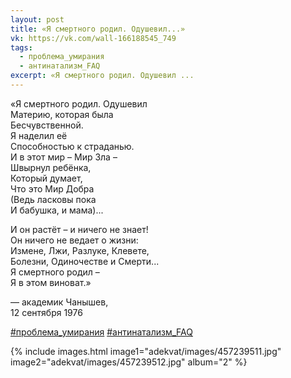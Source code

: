 ```yaml
---
layout: post
title: «Я смертного родил. Одушевил...»
vk: https://vk.com/wall-166188545_749
tags:
  - проблема_умирания
  - антинатализм_FAQ
excerpt: «Я смертного родил. Одушевил ...
---
```

«Я смертного родил. Одушевил<br>
Материю, которая была<br>
Бесчувственной.<br>
Я наделил её<br>
Способностью к страданью.<br>
И в этот мир – Мир Зла –<br>
Швырнул ребёнка,<br>
Который думает,<br>
Что это Мир Добра<br>
(Ведь ласковы пока<br>
И бабушка, и мама)...

И он растёт – и ничего не знает!<br>
Он ничего не ведает о жизни:<br>
Измене, Лжи, Разлуке, Клевете,<br>
Болезни, Одиночестве и Смерти...<br>
Я смертного родил –<br>
Я в этом виноват.»
 
— академик Чанышев,<br>
12 сентября 1976

[#проблема_умирания](poisk.html#проблема_умирания)
[#антинатализм_FAQ](poisk.html#антинатализм_FAQ)

{% include images.html image1="adekvat/images/457239511.jpg" image2="adekvat/images/457239512.jpg" album="2" %}